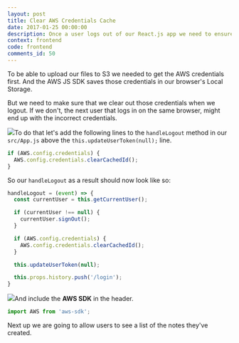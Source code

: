 ```yaml
---
layout: post
title: Clear AWS Credentials Cache
date: 2017-01-25 00:00:00
description: Once a user logs out of our React.js app we need to ensure that we clear the AWS SDK temporary credentials. To do this we are going to call the AWS.config.credentials.clearCachedId method in our App component.
context: frontend
code: frontend
comments_id: 50
---
```


To be able to upload our files to S3 we needed to get the AWS credentials first. And the AWS JS SDK saves those credentials in our browser's Local Storage.

But we need to make sure that we clear out those credentials when we logout. If we don't, the next user that logs in on the same browser, might end up with the incorrect credentials.

<img class="code-marker" src="{{ site.url }}/assets/s.png" />To do that let's add the following lines to the `handleLogout` method in our `src/App.js` above the `this.updateUserToken(null);` line.

``` javascript
if (AWS.config.credentials) {
  AWS.config.credentials.clearCachedId();
}
```

So our `handleLogout` as a result should now look like so:

``` javascript
handleLogout = (event) => {
  const currentUser = this.getCurrentUser();

  if (currentUser !== null) {
    currentUser.signOut();
  }

  if (AWS.config.credentials) {
    AWS.config.credentials.clearCachedId();
  }

  this.updateUserToken(null);

  this.props.history.push('/login');
}
```

<img class="code-marker" src="{{ site.url }}/assets/s.png" />And include the **AWS SDK** in the header.

``` javascript
import AWS from 'aws-sdk';
```

Next up we are going to allow users to see a list of the notes they've created.
